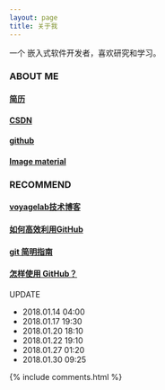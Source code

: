 ```yaml
---
layout: page
title: 关于我 
---
```


一个 嵌入式软件开发者，喜欢研究和学习。    

  
### ABOUT ME      
  
#### [简历](https://zhangqunwei.github.io/resume/zhangqunweiMAIN.html)     

#### [CSDN](http://blog.csdn.net/w__l__)    

#### [github](https://github.com/zhangqunwei)      

#### [Image material](https://zhangqunwei.github.io/Image-material)     




### RECOMMEND

#### [voyagelab技术博客](http://talkingdata.me/)      

#### [如何高效利用GitHub](http://www.yangzhiping.com/tech/github.html)      

#### [git 简明指南](http://rogerdudler.github.io/git-guide/index.zh.html)      

#### [怎样使用 GitHub？](https://www.zhihu.com/question/20070065)      

UPDATE
* 2018.01.14 04:00    
* 2018.01.17 19:30
* 2018.01.20 18:10
* 2018.01.22 19:10
* 2018.01.27 01:20
* 2018.01.30 09:25

{% include comments.html %}

